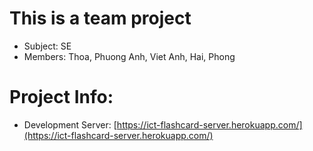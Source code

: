 # This is a team project

- Subject: SE
- Members: Thoa, Phuong Anh, Viet Anh, Hai, Phong

# Project Info:

- Development Server: [https://ict-flashcard-server.herokuapp.com/](https://ict-flashcard-server.herokuapp.com/)
